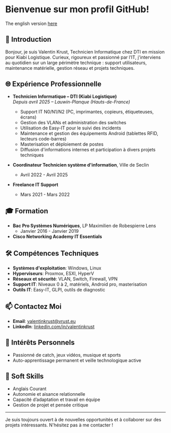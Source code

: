 # Bienvenue sur mon profil GitHub!
The english version [here](https://github.com/KRUSTValentin/krustvalentin/blob/main/README_EN.md)

## 👋 Introduction
Bonjour, je suis Valentin Krust, Technicien Informatique chez DTI en mission pour Kiabi Logistique. Curieux, rigoureux et passionné par l’IT, j'interviens au quotidien sur un large périmètre technique : support utilisateurs, maintenance matérielle, gestion réseau et projets techniques.

## 🌐 Expérience Professionnelle
- **Technicien Informatique – DTI (Kiabi Logistique)**  
  _Depuis avril 2025 – Lauwin-Planque (Hauts-de-France)_  
  - Support IT N0/N1/N2 (PC, imprimantes, copieurs, étiqueteuses, écrans)
  - Gestion des VLANs et administration des switches
  - Utilisation de Easy-IT pour le suivi des incidents
  - Maintenance et gestion des équipements Android (tablettes RFID, lecteurs code-barres)
  - Masterisation et déploiement de postes
  - Diffusion d'informations internes et participation à divers projets techniques

- **Coordinateur Technicien système d'information**, Ville de Seclin  
  - Avril 2022 - Avril 2025

- **Freelance IT Support**  
  - Mars 2021 - Mars 2022

## 🎓 Formation
- **Bac Pro Systèmes Numériques**, LP Maximilien de Robespierre Lens  
  - Janvier 2016 - Janvier 2019
- **Cisco Networking Academy IT Essentials**

## 🛠 Compétences Techniques
- **Systèmes d'exploitation**: Windows, Linux
- **Hyperviseurs**: Proxmox, ESXI, HyperV
- **Réseaux et sécurité**: VLAN, Switch, Firewall, VPN
- **Support IT**: Niveaux 0 à 2, matériels, Android pro, masterisation
- **Outils IT**: Easy-IT, GLPI, outils de diagnostic

## 📫 Contactez Moi
- **Email**: [valentinkrust@vrust.eu](mailto:valentinkrust@vrust.eu)
- **LinkedIn**: [linkedin.com/in/valentinkrust](https://www.linkedin.com/in/valentinkrust)

## 🎈 Intérêts Personnels
- Passionné de catch, jeux vidéos, musique et sports
- Auto-apprentissage permanent et veille technologique active

## 🌟 Soft Skills
- Anglais Courant
- Autonomie et aisance relationnelle
- Capacité d’adaptation et travail en équipe
- Gestion de projet et pensée critique

---

Je suis toujours ouvert à de nouvelles opportunités et à collaborer sur des projets intéressants. N'hésitez pas à me contacter !
